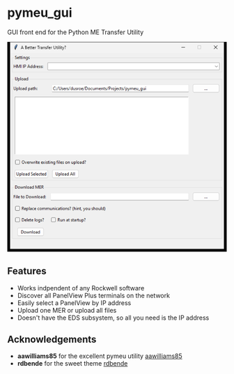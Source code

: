 # pymeu_gui
GUI front end for the Python ME Transfer Utility

![Screenshot](resources/image.png)

## Features
* Works indpendent of any Rockwell software
* Discover all PanelView Plus terminals on the network
* Easily select a PanelView by IP address
* Upload one MER or upload all files
* Doesn't have the EDS subsystem, so all you need is the IP address

## Acknowledgements
* **aawilliams85** for the excellent pymeu utility [aawilliams85](https://github.com/aawilliams85)
* **rdbende** for the sweet theme [rdbende](https://github.com/rdbende/Azure-ttk-theme)
